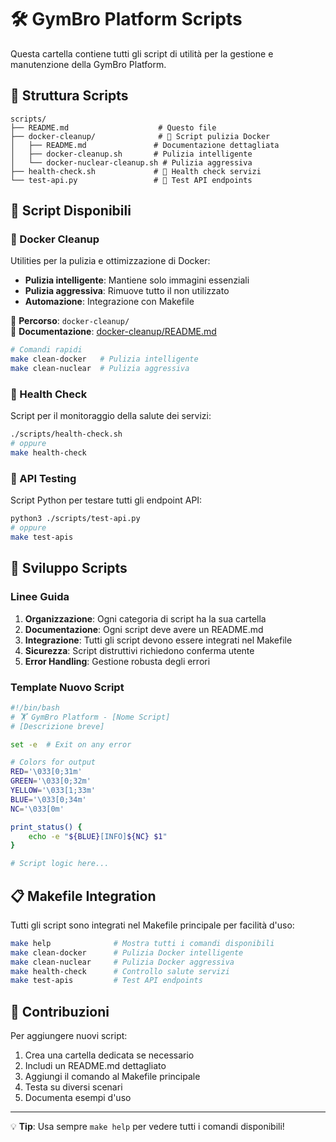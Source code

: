 # 🛠️ GymBro Platform Scripts

Questa cartella contiene tutti gli script di utilità per la gestione e manutenzione della GymBro Platform.

## 📁 Struttura Scripts

```
scripts/
├── README.md                    # Questo file
├── docker-cleanup/              # 🧹 Script pulizia Docker
│   ├── README.md               # Documentazione dettagliata
│   ├── docker-cleanup.sh       # Pulizia intelligente
│   └── docker-nuclear-cleanup.sh # Pulizia aggressiva
├── health-check.sh             # 🏥 Health check servizi
└── test-api.py                 # 🧪 Test API endpoints
```

## 🚀 Script Disponibili

### 🧹 Docker Cleanup
Utilities per la pulizia e ottimizzazione di Docker:
- **Pulizia intelligente**: Mantiene solo immagini essenziali
- **Pulizia aggressiva**: Rimuove tutto il non utilizzato
- **Automazione**: Integrazione con Makefile

📂 **Percorso**: `docker-cleanup/`  
📖 **Documentazione**: [docker-cleanup/README.md](docker-cleanup/README.md)

```bash
# Comandi rapidi
make clean-docker   # Pulizia intelligente
make clean-nuclear  # Pulizia aggressiva
```

### 🏥 Health Check
Script per il monitoraggio della salute dei servizi:

```bash
./scripts/health-check.sh
# oppure
make health-check
```

### 🧪 API Testing
Script Python per testare tutti gli endpoint API:

```bash
python3 ./scripts/test-api.py
# oppure
make test-apis
```

## 🔧 Sviluppo Scripts

### Linee Guida

1. **Organizzazione**: Ogni categoria di script ha la sua cartella
2. **Documentazione**: Ogni script deve avere un README.md
3. **Integrazione**: Tutti gli script devono essere integrati nel Makefile
4. **Sicurezza**: Script distruttivi richiedono conferma utente
5. **Error Handling**: Gestione robusta degli errori

### Template Nuovo Script

```bash
#!/bin/bash
# 🏋️ GymBro Platform - [Nome Script]
# [Descrizione breve]

set -e  # Exit on any error

# Colors for output
RED='\033[0;31m'
GREEN='\033[0;32m'
YELLOW='\033[1;33m'
BLUE='\033[0;34m'
NC='\033[0m'

print_status() {
    echo -e "${BLUE}[INFO]${NC} $1"
}

# Script logic here...
```

## 📋 Makefile Integration

Tutti gli script sono integrati nel Makefile principale per facilità d'uso:

```bash
make help              # Mostra tutti i comandi disponibili
make clean-docker      # Pulizia Docker intelligente
make clean-nuclear     # Pulizia Docker aggressiva
make health-check      # Controllo salute servizi
make test-apis         # Test API endpoints
```

## 🤝 Contribuzioni

Per aggiungere nuovi script:

1. Crea una cartella dedicata se necessario
2. Includi un README.md dettagliato
3. Aggiungi il comando al Makefile principale
4. Testa su diversi scenari
5. Documenta esempi d'uso

---

💡 **Tip**: Usa sempre `make help` per vedere tutti i comandi disponibili!
